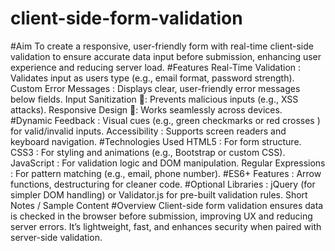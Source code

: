 # client-side-form-validation
#Aim 
To create a responsive, user-friendly form with real-time client-side validation to ensure accurate data input before submission, enhancing user experience and reducing server load.
#Features 
Real-Time Validation : Validates input as users type (e.g., email format, password strength).
Custom Error Messages : Displays clear, user-friendly error messages below fields.
Input Sanitization 🧼: Prevents malicious inputs (e.g., XSS attacks).
Responsive Design 📱: Works seamlessly across devices.
#Dynamic Feedback : Visual cues (e.g., green checkmarks  or red crosses ) for valid/invalid inputs.
Accessibility : Supports screen readers and keyboard navigation.
#Technologies Used 
HTML5 : For form structure.
CSS3 : For styling and animations (e.g., Bootstrap or custom CSS).
JavaScript : For validation logic and DOM manipulation.
Regular Expressions : For pattern matching (e.g., email, phone number).
#ES6+ Features : Arrow functions, destructuring for cleaner code.
#Optional Libraries : jQuery (for simpler DOM handling) or Validator.js for pre-built validation rules.
Short Notes / Sample Content 
#Overview
Client-side form validation ensures data is checked in the browser before submission, improving UX and reducing server errors. It’s lightweight, fast, and enhances security when paired with server-side validation. 
